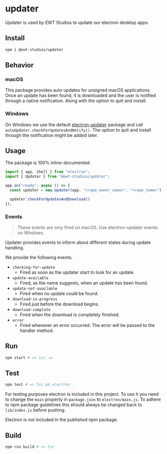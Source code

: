 # updater
Updater is used by EWT Studios to update our electron desktop apps.

## Install
```sh
npm i @ewt-studios/updater
```

## Behavior
### macOS
This package provides auto updates for unsigned macOS applications. Once an update has been found, it is downloaded and the user is notified through a native notification. Along with the option to quit and install.

### Windows
On Windows we use the default [electron-updater](https://www.npmjs.com/package/electron-updater) package and call `autoUpdater.checkForUpdatesAndNotify()`. The option to quit and install through the notification might be added later.

## Usage
The package is 100% inline-documented.
```ts
import { app, shell } from "electron";
import { Updater } from "@ewt-studios/updater";

app.on("ready", async () => {
  const updater = new Updater(app, "<repo_owner_name>", "<repo_name>");

  updater.checkForUpdatesAndDownload()
});
```
### Events
> These events are only fired on macOS. Use electron-updater events on Windows.

Updater provides events to inform about different states during update handling.
  
We provide the following events:
- `checking-for-update`
  - Fired as soon as the updater start to look for an update.
- `update-available`
  - Fired, as the name suggests, when an update has been found.
- `update-not-available`
  - Fired when no update could be found.
- `download-in-progress`
  - Fired just before the download begins.
- `download-complete`
  - Fired when the download is completely finished.
- `error`
  - Fired whenever an error occurred. The error will be passed to the handler method.

## Run
```sh
npm start # => tsc -w
```

## Test
```sh
npm test # => tsc && electron .
```
For testing purposes electron is included in this project. To use it you need to change the `main` property in `package.json` to `electron/main.js`. To adhere to npm package guidelines this should always be changed back to `lib/index.js` before pushing.

Electron is not included in the published npm package.

## Build
```sh
npm run build # => tsc
```
